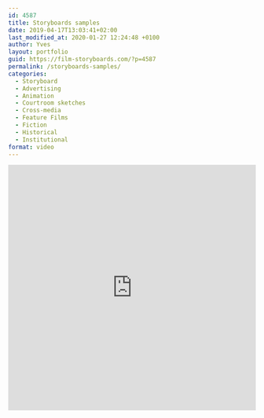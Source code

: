 ```yaml
---
id: 4587
title: Storyboards samples
date: 2019-04-17T13:03:41+02:00
last_modified_at: 2020-01-27 12:24:48 +0100
author: Yves
layout: portfolio
guid: https://film-storyboards.com/?p=4587
permalink: /storyboards-samples/
categories:
  - Storyboard
  - Advertising
  - Animation
  - Courtroom sketches
  - Cross-media
  - Feature Films
  - Fiction
  - Historical
  - Institutional
format: video
---
```


<iframe style="border: none; width: 100%; height: 500px;" src="https://e.issuu.com/anonymous-embed.html?u=alternatyves&amp;d=alternatyves_portfolio_storyboards_" allowfullscreen="allowfullscreen"></iframe>
<br>
<br>
